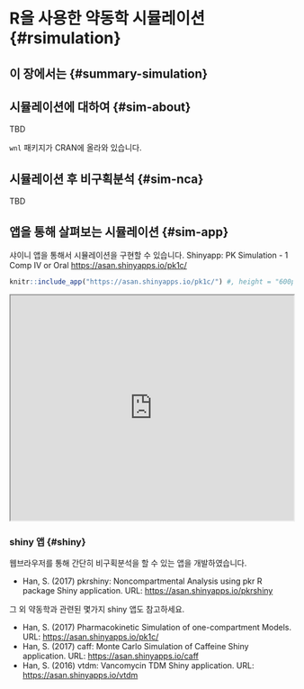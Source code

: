 # R을 사용한 약동학 시뮬레이션 {#rsimulation}

## 이 장에서는 {#summary-simulation}



## 시뮬레이션에 대하여 {#sim-about}

TBD

`wnl` 패키지가 CRAN에 올라와 있습니다.

## 시뮬레이션 후 비구획분석 {#sim-nca}

TBD

## 앱을 통해 살펴보는 시뮬레이션 {#sim-app}

샤이니 앱을 통해서 시뮬레이션을 구현할 수 있습니다. Shinyapp: PK Simulation - 1 Comp IV or Oral <https://asan.shinyapps.io/pk1c/>


```r
knitr::include_app("https://asan.shinyapps.io/pk1c/") #, height = "600px")
```

<iframe src="https://asan.shinyapps.io/pk1c/?showcase=0" width="100%" height="400px"></iframe>

### shiny 앱 {#shiny}

웹브라우저를 통해 간단히 비구획분석을 할 수 있는 앱을 개발하였습니다.

- Han, S. (2017) pkrshiny: Noncompartmental Analysis using pkr R package Shiny application. URL: https://asan.shinyapps.io/pkrshiny

그 외 약동학과 관련된 몇가지 shiny 앱도 참고하세요.

- Han, S. (2017) Pharmacokinetic Simulation of one-compartment Models. URL: https://asan.shinyapps.io/pk1c/ 
- Han, S. (2017) caff: Monte Carlo Simulation of Caffeine Shiny application. URL: https://asan.shinyapps.io/caff
- Han, S. (2016) vtdm: Vancomycin TDM Shiny application. URL: https://asan.shinyapps.io/vtdm


